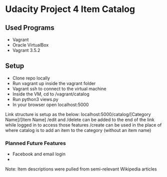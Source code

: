 # Udacity Project 4 Item Catalog

## Used Programs
* Vagrant
* Oracle VirtualBox
* Vagrant 3.5.2


## Setup
* Clone repo locally
* Run vagrant up inside the vagrant folder
* Vagrant ssh to connect to the virtual machine
* Inside the VM, cd to /vagrant/catalog
* Run python3 views.py
* In your browser open localhost:5000

Link structure is setup as the below:
localhost:5000/catalog/[Category Name]/[Item Name]
/edit and /delete can be added to the end of the link while logged in to access those features
/create can be used in the place of where catalog is to add an item to the category (without an item name)

### Planned Future Features
* Facebook and email login
* 

Note: Item descriptions were pulled from semi-relevant Wikipedia articles